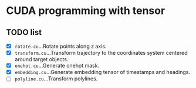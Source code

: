 # CUDA programming with tensor

## TODO list

- [x] `rotate.cu`...Rotate points along z axis.
- [x] `transform.cu`...Transform trajectory to the coordinates system centered around target objects.
- [x] `onehot.cu`...Generate onehot mask.
- [x] `embedding.cu`...Generate embedding tensor of timestamps and headings.
- [ ] `polyline.cu`...Transform polylines.
